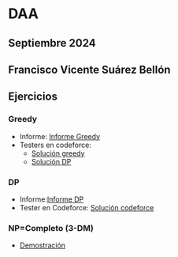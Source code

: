 # DAA
## Septiembre 2024
## Francisco Vicente Suárez Bellón

## Ejercicios
### Greedy
- Informe:
    [Informe Greedy](Greedy/docs/solution.pdf)
- Testers en codeforce:
    - [Solución greedy](https://codeforces.com/contest/1992/submission/281420936)
    - [Solución DP](https://codeforces.com/contest/1992/submission/281796338)

### DP
-   Informe:[Informe DP](DP/docs/solution.pdf)
- Tester en Codeforce:
    [Solución codeforce](https://codeforces.com/contest/264/submission/282555573)

### NP=Completo (3-DM)
- [ Demostración](NP/3-Dimensional_Matching/proof.pdf)
